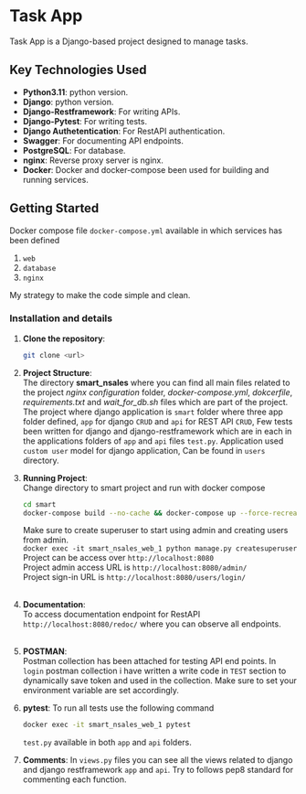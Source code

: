# Task App

Task App is a Django-based project designed to manage tasks.

## Key Technologies Used
- **Python3.11**: python version.
- **Django**: python version.
- **Django-Restframework**: For writing APIs.
- **Django-Pytest**: For writing tests.
- **Django Authetentication**: For RestAPI authentication.
- **Swagger**: For documenting API endpoints.
- **PostgreSQL**: For database.
- **nginx**: Reverse proxy server is nginx.
- **Docker**: Docker and docker-compose been used for building and running services.

## Getting Started
Docker compose file `docker-compose.yml` available in which services has been defined
1. `web`
2. `database`
3. `nginx`

My strategy to make the code simple and clean. 

### Installation and details 

1. **Clone the repository**:
   ```sh
   git clone <url>   
   ```
2. **Project Structure**: <br />
   The directory **smart_nsales** where you can find all main files related to the project
   _nginx configuration_ folder, _docker-compose.yml_, _dokcerfile_, _requirements.txt_ and _wait_for_db.sh_ files which
   are part of the project. The project where django application is `smart` folder where three app folder 
   defined, `app` for django `CRUD` and `api` for REST API `CRUD`, Few tests been written for django and 
   django-restframework which are in each in the applications folders of `app` and `api` files `test.py`.
   Application used `custom user` model for django application, Can be found in `users` directory.
    
3. **Running Project**:<br />
   Change directory to smart project and run with docker compose 
    ```sh
   cd smart
   docker-compose build --no-cache && docker-compose up --force-recreate
   ```
   Make sure to create superuser to start using admin and creating users from admin. <br />
   ```docker exec -it smart_nsales_web_1 python manage.py createsuperuser```  <br />
   Project can be access over `http://localhost:8080` <br />
   Project admin access URL is `http://localhost:8080/admin/` <br />
   Project sign-in URL is `http://localhost:8080/users/login/` <br />
   <br />

4.  **Documentation**: <br />
    To access documentation endpoint for RestAPI `http://localhost:8080/redoc/` where you can observe all 
    endpoints. <br /> 
    <br />

5. **POSTMAN**: <br />
   Postman collection has been attached for testing API end points. In `login` postman collection
   i have written a write code in `TEST` section to dynamically save token and used in the collection. Make sure to set 
   your environment variable are set accordingly. <br />


6. **pytest**:
   To run all tests use the following command 
   ```sh
   docker exec -it smart_nsales_web_1 pytest
   ```
   `test.py` available in both `app` and `api` folders. <br />


7. **Comments**:
   In `views.py` files you can see all the views related to django and django restframework `app` and `api`.
   Try to follows pep8 standard for commenting each function. 
